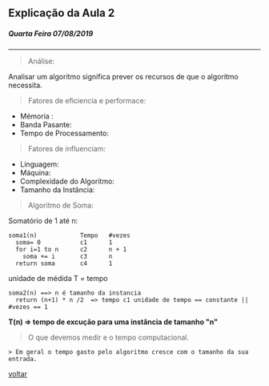 ## Explicação da Aula 2
##### Quarta Feira 07/08/2019

---

> Análise:

Analisar um algoritmo significa prever os recursos de que o algoritmo necessita.

> Fatores de eficiencia e performace:

- Mémoria :
- Banda Pasante:
- Tempo de Processamento:

> Fatores de influenciam:

- Linguagem:
- Máquina:
- Complexidade do Algoritmo:
- Tamanho da Instância:

<!-- **Obs:** Tudo que for polinominal e d'veras bom. -->

> Algoritmo de Soma:

Somatório de 1 até n:

```
soma1(n)            Tempo   #vezes
  soma= 0           c1      1
  for i=1 to n      c2      n + 1
    soma += i       c3      n
  return soma       c4      1
```

unidade de médida T = tempo

```
soma2(n) ==> n é tamanho da instancia
  return (n+1) * n /2  => tempo c1 unidade de tempo == constante || #vezes == 1
```

**T(n) => tempo de excução para uma instância de tamanho "n"**

> O que devemos medir e o tempo computacional.

    > Em geral o tempo gasto pelo algoritmo cresce com o tamanho da sua entrada.


[voltar](./../../Indices.md)
